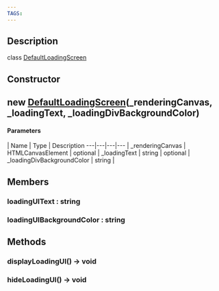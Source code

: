 ```yaml
---
TAGS:
---
```

## Description

class [DefaultLoadingScreen](/classes/3.1/DefaultLoadingScreen)



## Constructor

## new [DefaultLoadingScreen](/classes/3.1/DefaultLoadingScreen)(_renderingCanvas, _loadingText, _loadingDivBackgroundColor)



#### Parameters
 | Name | Type | Description
---|---|---|---
 | _renderingCanvas | HTMLCanvasElement | 
optional | _loadingText | string | 
optional | _loadingDivBackgroundColor | string | 
## Members

### loadingUIText : string



### loadingUIBackgroundColor : string



## Methods

### displayLoadingUI() &rarr; void


### hideLoadingUI() &rarr; void


